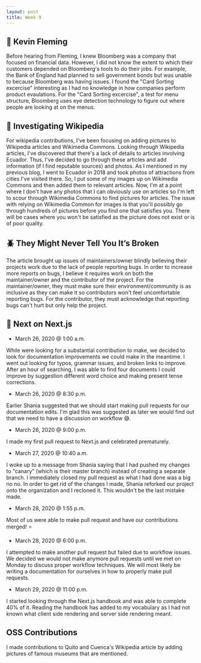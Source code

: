 ```yaml
---
layout: post
title: Week 9
---
```


:microphone: Kevin Fleming
---
Before hearing from Fleming, I knew Bloomberg was a company that focused on financial data. However, I did not know the extent to which their customers depended on Bloomberg's tools to do their jobs. For example, the Bank of England had planned to sell government bonds but was unable to because Bloomberg was having issues. I found the "Card Sorting excercise" interesting as I had no knowledge in how companies perform product evaulations. For the "Card Sorting excercise", a test for menu structure, Bloomberg uses eye detection technology to figure out where people are looking at on the menus.

:mag_right: Investigating Wikipedia 
---
For wikipedia contributions, I've been focusing on adding pictures to Wikipedia articles and Wikimedia Commons. Looking through Wikipedia articles,  I've discovered that there's a lack of details to articles involving Ecuador. Thus, I've decided to go through these articles and add information (if I find reputable sources) and photos. As I mentioned in my previous blog, I went to Ecuador in 2018 and took photos of attractions from cities I've visited there. So, I put some of my images up on Wikimedia Commons and then added them to relevant articles. Now, I'm at a point where I don't have any photos that I can obviously use on articles so I'm left to scour through Wikimedia Commons to find pictures for articles. The issue with relying on Wikimedia Common for images is that you'll possibly go through hundreds of pictures before you find one that satisfies you. There will be cases where you won't be satisfied as the picture does not exist or is of poor quality.

:beetle: They Might Never Tell You It’s Broken
---
The article brought up issues of maintainers/owner blindly believing their projects work due to the lack of people reporting bugs. In order to increase more reports on bugs, I believe it requires work on both the maintainer/owner and the contributor of the project. For the maintainer/owner, they must make sure their environment/community is as inclusive as they can make it so contributors won't feel uncomfortable reporting bugs. For the contributor, they must acknowledge that reporting bugs can't hurt but only help the project.

:pencil: Next on Next.js
---

- March 26, 2020 @ 1:00 a.m.

While were looking for a substantial contribution to make, we decided to look for documentation improvements we could make in the meantime. I went out looking for typos, grammar issues, and broken links to improve. After an hour of searching, I was able to find four documents I could improve by suggestion different word choice and making present tense corrections.

- March 26, 2020 @ 8:30 p.m.

Earlier Shania suggested that we should start making pull requests for our documentation edits. I'm glad this was suggested as later we would find out that we need to have a discussion on workflow 😅.


- March 26, 2020 @ 9:00 p.m.

I made my first pull request to Next.js and celebrated prematurely.

- March 27, 2020 @ 10:40 a.m.

I woke up to a message from Shania saying that I had pushed my changes to "canary" (which is their master branch) instead of creating a separate branch. I immediately closed my pull request as what I had done was a big no no. In order to get rid of the changes I made, Shania reforked our project onto the organization and I recloned it. This wouldn't be the last mistake made.


- March 28, 2020 @ 1:55 p.m.

Most of us were able to make pull request and have our contributions merged! :star:

- March 28, 2020 @ 6:00 p.m.

I attempted to make another pull request but failed due to workflow issues. We decided we would not make anymore pull requests until we met on Monday to discuss proper workflow techniques. We will most likely be writing a documentation for ourselves in how to properly make pull requests.

- March 29, 2020 @ 11:00 p.m.

I started looking through the Next.js handbook and was able to complete 40% of it. Reading the handbook has added to my vocabulary as I had not known what client side rendering and server side rendering meant.

OSS Contributions
---
I made contributions to Quito and Cuenca's Wikipedia article by adding pictures of famous museums that are mentioned.




